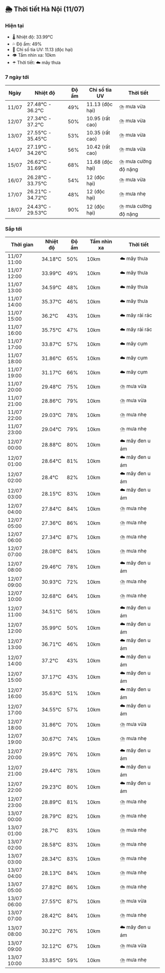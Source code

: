 ## 🌦️ Thời tiết Hà Nội (11/07)

### Hiện tại

- 🌡️ Nhiệt độ: 33.99℃
- 💦 Độ ẩm: 49%
- 🌟 Chỉ số tia UV: 11.13 (độc hại)
- 👁️ Tầm nhìn xa: 10km
- ☂️ Thời tiết: ☁️ mây thưa

### 7 ngày tới

| Ngày | Nhiệt độ | Độ ẩm | Chỉ số tia UV | Thời tiết |
| --- | --- | --- | --- | --- |
| 11/07 | 27.48℃ - 36.2℃ | 49% | 11.13 (độc hại) | ⛈️ mưa vừa |
| 12/07 | 27.34℃ - 37.2℃ | 50% | 10.95 (rất cao) | ⛈️ mưa vừa |
| 13/07 | 27.55℃ - 35.45℃ | 53% | 10.35 (rất cao) | ⛈️ mưa vừa |
| 14/07 | 27.19℃ - 34.26℃ | 56% | 10.42 (rất cao) | ⛈️ mưa vừa |
| 15/07 | 26.62℃ - 31.69℃ | 68% | 11.68 (độc hại) | ⛈️ mưa cường độ nặng |
| 16/07 | 26.28℃ - 33.75℃ | 54% | 12 (độc hại) | ⛈️ mưa vừa |
| 17/07 | 26.21℃ - 34.72℃ | 48% | 12 (độc hại) | ⛈️ mưa nhẹ |
| 18/07 | 24.43℃ - 29.53℃ | 90% | 12 (độc hại) | ⛈️ mưa cường độ nặng |

### Sắp tới

| Thời gian | Nhiệt độ | Độ ẩm | Tầm nhìn xa | Thời tiết |
| --- | --- | --- | --- | --- |
| 11/07 11:00 | 34.18℃ | 50% | 10km | ☁️ mây thưa |
| 11/07 12:00 | 33.99℃ | 49% | 10km | ☁️ mây thưa |
| 11/07 13:00 | 34.59℃ | 48% | 10km | ☁️ mây thưa |
| 11/07 14:00 | 35.37℃ | 46% | 10km | ☁️ mây thưa |
| 11/07 15:00 | 36.2℃ | 43% | 10km | ☁️ mây rải rác |
| 11/07 16:00 | 35.75℃ | 47% | 10km | ☁️ mây rải rác |
| 11/07 17:00 | 33.87℃ | 57% | 10km | ☁️ mây cụm |
| 11/07 18:00 | 31.86℃ | 65% | 10km | ☁️ mây cụm |
| 11/07 19:00 | 31.17℃ | 66% | 10km | ☁️ mây cụm |
| 11/07 20:00 | 29.48℃ | 75% | 10km | ⛈️ mưa vừa |
| 11/07 21:00 | 28.86℃ | 79% | 10km | ⛈️ mưa vừa |
| 11/07 22:00 | 29.03℃ | 78% | 10km | ⛈️ mưa nhẹ |
| 11/07 23:00 | 29.04℃ | 79% | 10km | ⛈️ mưa nhẹ |
| 12/07 00:00 | 28.88℃ | 80% | 10km | ☁️ mây đen u ám |
| 12/07 01:00 | 28.64℃ | 81% | 10km | ☁️ mây đen u ám |
| 12/07 02:00 | 28.4℃ | 82% | 10km | ☁️ mây đen u ám |
| 12/07 03:00 | 28.15℃ | 83% | 10km | ☁️ mây đen u ám |
| 12/07 04:00 | 27.84℃ | 84% | 10km | ⛈️ mưa nhẹ |
| 12/07 05:00 | 27.36℃ | 86% | 10km | ⛈️ mưa nhẹ |
| 12/07 06:00 | 27.34℃ | 87% | 10km | ⛈️ mưa nhẹ |
| 12/07 07:00 | 28.08℃ | 84% | 10km | ⛈️ mưa nhẹ |
| 12/07 08:00 | 29.46℃ | 78% | 10km | ☁️ mây đen u ám |
| 12/07 09:00 | 30.93℃ | 72% | 10km | ⛈️ mưa nhẹ |
| 12/07 10:00 | 32.68℃ | 64% | 10km | ⛈️ mưa nhẹ |
| 12/07 11:00 | 34.51℃ | 56% | 10km | ☁️ mây đen u ám |
| 12/07 12:00 | 35.99℃ | 50% | 10km | ☁️ mây đen u ám |
| 12/07 13:00 | 36.71℃ | 46% | 10km | ☁️ mây đen u ám |
| 12/07 14:00 | 37.2℃ | 43% | 10km | ☁️ mây đen u ám |
| 12/07 15:00 | 37.17℃ | 43% | 10km | ☁️ mây đen u ám |
| 12/07 16:00 | 35.63℃ | 51% | 10km | ☁️ mây đen u ám |
| 12/07 17:00 | 34.55℃ | 57% | 10km | ☁️ mây đen u ám |
| 12/07 18:00 | 31.86℃ | 70% | 10km | ⛈️ mưa vừa |
| 12/07 19:00 | 30.67℃ | 74% | 10km | ⛈️ mưa nhẹ |
| 12/07 20:00 | 29.95℃ | 76% | 10km | ☁️ mây đen u ám |
| 12/07 21:00 | 29.44℃ | 78% | 10km | ☁️ mây đen u ám |
| 12/07 22:00 | 29.23℃ | 80% | 10km | ☁️ mây đen u ám |
| 12/07 23:00 | 28.89℃ | 81% | 10km | ⛈️ mưa nhẹ |
| 13/07 00:00 | 28.79℃ | 82% | 10km | ⛈️ mưa nhẹ |
| 13/07 01:00 | 28.7℃ | 83% | 10km | ⛈️ mưa nhẹ |
| 13/07 02:00 | 28.58℃ | 83% | 10km | ⛈️ mưa nhẹ |
| 13/07 03:00 | 28.34℃ | 83% | 10km | ⛈️ mưa nhẹ |
| 13/07 04:00 | 28.13℃ | 84% | 10km | ⛈️ mưa nhẹ |
| 13/07 05:00 | 27.82℃ | 86% | 10km | ⛈️ mưa nhẹ |
| 13/07 06:00 | 27.55℃ | 87% | 10km | ⛈️ mưa vừa |
| 13/07 07:00 | 28.42℃ | 84% | 10km | ⛈️ mưa nhẹ |
| 13/07 08:00 | 30.22℃ | 76% | 10km | ☁️ mây đen u ám |
| 13/07 09:00 | 32.12℃ | 67% | 10km | ⛈️ mưa vừa |
| 13/07 10:00 | 33.85℃ | 59% | 10km | ⛈️ mưa nhẹ |
